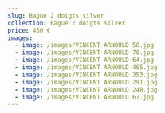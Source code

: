 ```yaml
---
slug: Bague 2 doigts silver
collection: Bague 2 doigts silver
price: 450 €
images:
  - image: /images/VINCENT ARNOULD 58.jpg
  - image: /images/VINCENT ARNOULD 70.jpg
  - image: /images/VINCENT ARNOULD 64.jpg
  - image: /images/VINCENT ARNOULD 465.jpg
  - image: /images/VINCENT ARNOULD 353.jpg
  - image: /images/VINCENT ARNOULD 291.jpg
  - image: /images/VINCENT ARNOULD 248.jpg
  - image: /images/VINCENT ARNOULD 67.jpg
---
```


